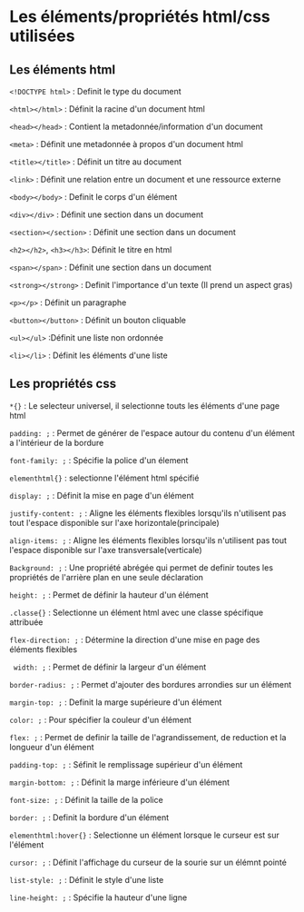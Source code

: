 # Les éléments/propriétés html/css utilisées

## Les éléments html

```<!DOCTYPE html>``` : Definit le type du document

```<html></html>``` : Définit la racine d'un document html

```<head></head>``` : Contient la metadonnée/information d'un document 

```<meta>``` : Définit une metadonnée à propos d'un document html

```<title></title>``` : Définit un titre au document

```<link>``` : Définit une relation entre un document et une ressource externe

```<body></body>``` : Definit le corps d'un élément

```<div></div>``` : Définit une section dans un document

```<section></section>``` : Définit une section dans un document

```<h2></h2>```, ```<h3></h3>```: Définit le titre en html

```<span></span>``` : Définit une section dans un document

```<strong></strong>``` : Definit l'importance d'un texte (Il prend un aspect gras)

```<p></p>``` : Définit un paragraphe

```<button></button>``` : Définit un bouton cliquable

```<ul></ul>``` :Définit une liste non ordonnée

```<li></li>``` : Définit les éléments d'une liste
        
   



## Les propriétés css

```*{}``` : Le selecteur universel, il selectionne touts les éléments d'une page html

```padding: ;``` : Permet de générer de l'espace autour du contenu d'un élément a l'intérieur de la bordure

```font-family: ;``` : Spécifie la police d'un élement

```elementhtml{}``` : selectionne l'élément html spécifié
    
```display: ;``` : Définit la mise en page d'un élément

```justify-content: ;``` : Aligne les éléments flexibles lorsqu'ils n'utilisent pas tout l'espace disponible sur l'axe horizontale(principale)

```align-items: ;``` : Aligne les éléments flexibles lorsqu'ils n'utilisent pas tout l'espace disponible sur l'axe transversale(verticale)
 
```Background: ;``` : Une propriété abrégée qui permet de definir toutes les propriétés de l'arrière plan en une seule déclaration

```height: ;``` : Permet de définir la hauteur d'un élément
     
```.classe{}``` : Selectionne un élément html avec une classe spécifique attribuée
   
```flex-direction: ;``` : Détermine la direction d'une mise en page des éléments flexibles

``` width: ;``` : Permet de définir la largeur d'un élément
   
```border-radius: ;``` : Permet d'ajouter des bordures arrondies sur un élément 

```margin-top: ;``` : Definit la marge supérieure d'un élément
    
```color: ;``` : Pour spécifier la couleur d'un élément

```flex: ;``` : Permet de definir la taille de l'agrandissement, de reduction et la longueur d'un élément 
     
```padding-top: ;``` : Séfinit le remplissage supérieur d'un élément

```margin-bottom: ;``` : Définit la marge inférieure d'un élément 

```font-size: ;``` :  Définit la taille de la police
 
```border: ;``` : Definit la bordure d'un élément

```elementhtml:hover{}``` : Selectionne un élément lorsque le curseur est sur l'élément

```cursor: ;``` : Définit l'affichage du curseur de la sourie sur un élémnt pointé

```list-style: ;``` : Définit le style d'une liste

```line-height: ;``` : Spécifie la hauteur d'une ligne
